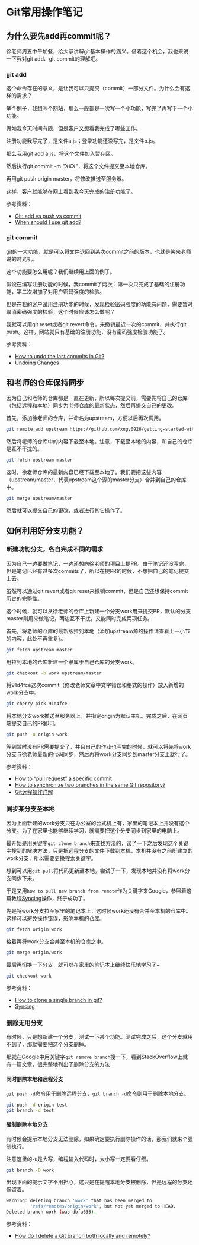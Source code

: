 # Git常用操作笔记

## 为什么要先add再commit呢？

徐老师周五中午加餐，给大家讲解git基本操作的涵义。借着这个机会，我也来说一下我对git add、git commit的理解吧。

### git add

这个命令存在的意义，是让我可以只提交（commit）一部分文件。为什么会有这样的需求？

举个例子，我想写个网站，那么一般都是一次写一个小功能，写完了再写下一个小功能。

假如我今天时间有限，但是客户又想看我完成了哪些工作。

注册功能我写完了，是文件a.js；登录功能还没写完，是文件b.js。

那么我用git add a.js，将这个文件加入暂存区。

然后执行git commit -m "XXX"，将这个文件提交至本地仓库。

再用git push origin master，将修改推送至服务器。

这样，客户就能够在网上看到我今天完成的注册功能了。

参考资料：

- [Git: add vs push vs commit](https://stackoverflow.com/questions/6143285/git-add-vs-push-vs-commit/)
- [When should I use git add?](https://stackoverflow.com/questions/3673537/when-should-i-use-git-add/)

### git commit

git的一大功能，就是可以将文件退回到某次commit之前的版本，也就是笑来老师说的时光机。

这个功能要怎么用呢？我们继续用上面的例子。

假设在编写注册功能的时候，我commit了两次：第一次只完成了基础的注册功能，第二次增加了对用户密码强度的检验。

但是在我的客户试用注册功能的时候，发现检验密码强度的功能有问题，需要暂时取消密码强度的检验，这个时候应该怎么做呢？

我就可以用git reset或者git revert命令，来撤销最近一次的commit，并执行git push。这样，网站就只有基础的注册功能，没有密码强度检验功能了。

参考资料：

- [How to undo the last commits in Git?](https://stackoverflow.com/questions/927358/how-to-undo-the-last-commits-in-git/)
- [Undoing Changes](https://www.atlassian.com/git/tutorials/undoing-changes/)

## 和老师的仓库保持同步

因为自己和老师的仓库都是一直在更新，所以每次提交前，需要先将自己的仓库（包括远程和本地）同步为老师仓库的最新状态，然后再提交自己的更改。

首先，添加徐老师的仓库，并命名为upstream，方便以后再次调用。

```bash
git remote add upstream https://github.com/xugy0926/getting-started-with-javascript.git
```

然后将老师的仓库中的内容下载至本地。注意，下载至本地的内容，和自己的仓库是互不干扰的。

```bash
git fetch upstream master
```

这时，徐老师仓库的最新内容已经下载至本地了。我们要把这些内容（upstream/master，代表upstream这个源的master分支）合并到自己的仓库中。

```bash
git merge upstream/master
```

然后就可以提交自己的更改，或者进行其它操作了。

## 如何利用好分支功能？

### 新建功能分支，各自完成不同的需求

因为自己一边要做笔记，一边还想向徐老师的项目上提PR。由于笔记还没写完，但是笔记已经有过多次commits了，所以在提PR的时候，不想把自己的笔记提交上去。

虽然可以通过git revert或者git reset来撤销commit，但是自己还想保持commit历史的完整性。

这个时候，就可以从徐老师的仓库上新建一个分支work用来提交PR，默认的分支master则用来做笔记，两边互不干扰，又能同时完成两项任务。

首先，将老师的仓库的最新版拉到本地（添加upstream源的操作请查看上一小节的内容，此处不再重复）。

```bash
git fetch upstream master
```

用拉到本地的仓库新建一个隶属于自己仓库的分支work。

```bash
git checkout -b work upstream/master
```

将91d4fce这次commit（修改老师文章中文字错误和格式的操作）放入新增的work分支中。

```bash
git cherry-pick 91d4fce
```

将本地分支work推送至服务器上，并指定origin为默认主机。完成之后，在网页端提交自己的PR即可。

```bash
git push -u origin work
```

等到暂时没有PR需要提交了，并且自己的作业也写完的时候，就可以将先将work分支与徐老师最新的代码同步，然后再将work分支同步到master分支上就行了。

参考资料：

- [How to “pull request” a specific commit](https://stackoverflow.com/questions/34027850/how-to-pull-request-a-specific-commit/)
- [How to synchronize two branches in the same Git repository?](https://stackoverflow.com/questions/4010962/how-to-synchronize-two-branches-in-the-same-git-repository/)
- [Git远程操作详解](http://www.ruanyifeng.com/blog/2014/06/git_remote.html)

### 同步某分支至本地

因为上面新建的work分支只在办公室的台式机上有，家里的笔记本上并没有这个分支。为了在家里也能够继续学习，就需要把这个分支同步到家里的电脑上。

最开始是用关键字`git clone branch`来查找方法的，试了一下之后发现这个关键字搜到的解决方法，只是把远程分支的文件下载到本机，本机并没有之前所建立的work分支，所以需要更换搜索关键字。

想到可以用`git pull`将代码更新至本地，尝试了一下，发现本地并没有将work分支同步下来。

于是又用`how to pull new branch from remote`作为关键字来Google，参照着这篇教程[Syncing](https://www.atlassian.com/git/tutorials/syncing)操作，终于成功了。

先是将work分支拉至家里的笔记本上，这时候work还没有合并至本机的仓库中。这样可以避免操作错误，影响本机的仓库。

```bash
git fetch origin work
```

接着再将work分支合并至本机的仓库之中。

```bash
git merge origin/work
```

最后再切换一下分支，就可以在家里的笔记本上继续快乐地学习了~

```bash
git checkout work
```

参考资料：

- [How to clone a single branch in git?](https://stackoverflow.com/questions/1778088/how-to-clone-a-single-branch-in-git)
- [Syncing](https://www.atlassian.com/git/tutorials/syncing)

### 删除无用分支

有时候，只是想新建一个分支，测试一下某个功能。测试完成之后，这个分支就用不到了，那就需要把这个分支删掉。

那就在Google中用关键字`git remove branch`搜一下，看到StackOverflow上就有一篇文章，很完整地列出了删除分支的方法

#### 同时删除本地和远程分支

`git push -d`命令用于删除远程分支，`git branch -d`命令则用于删除本地分支。

```bash
git push -d origin test
git branch -d test
```

#### 强制删除本地分支

有时候会提示本地分支无法删除，如果确定要执行删除操作的话，那我们就来个强制执行。

注意这里的`-D`是大写，编程输入代码时，大小写一定要看仔细。

```bash
git branch -D work
```

出现下面的提示文字不用担心，这只是在提醒本地分支被删除，但是远程的分支还保留着。

```bash
warning: deleting branch 'work' that has been merged to
         'refs/remotes/origin/work', but not yet merged to HEAD.
Deleted branch work (was dbfa635).
```
参考资料：

- [How do I delete a Git branch both locally and remotely?](https://stackoverflow.com/questions/2003505/how-do-i-delete-a-git-branch-both-locally-and-remotely/)
